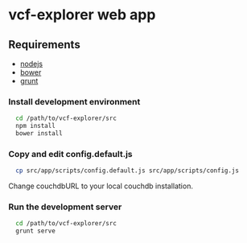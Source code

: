 # vcf-explorer web app

## Requirements
- [nodejs](http://nodejs.org/)
- [bower](http://bower.io/)
- [grunt](http://gruntjs.com/)

### Install development environment

```sh
  cd /path/to/vcf-explorer/src
  npm install
  bower install
```
### Copy and edit config.default.js

```sh
  cp src/app/scripts/config.default.js src/app/scripts/config.js
```
Change couchdbURL to your local couchdb installation.

### Run the development server

```sh
  cd /path/to/vcf-explorer/src
  grunt serve
```
